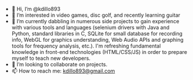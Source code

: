 - 👋 Hi, I’m @kdillo893
- 👀 I’m interested in video games, disc golf, and recently learning guitar
- 🌱 I’m currently dabbling in numerous side projects to gain experience with various tools and languages (selenium drivers with Java and Python, standard libraries in C, SQLite for small database for recording info, WebGL for graphics understanding, Web Audio APIs and graphing tools for frequency analysis, etc.).
    I'm refreshing fundamental knowledge in front-end technologies (HTML/CSS/JS) in order to prepare myself to teach new developers.
- 💞️ I’m looking to collaborate on projects.
- 📫 How to reach me: kdillo893@gmail.com

<!---
kdillo893/kdillo893 is a ✨ special ✨ repository because its `README.md` (this file) appears on your GitHub profile.
You can click the Preview link to take a look at your changes.
--->
